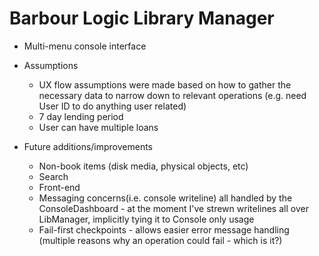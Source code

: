 # Barbour Logic Library Manager
- Multi-menu console interface
- Assumptions
    - UX flow assumptions were made based on how to gather the necessary data to narrow down to relevant operations (e.g. need User ID to do anything user related)
    - 7 day lending period
    - User can have multiple loans
    
- Future additions/improvements
    - Non-book items (disk media, physical objects, etc)
    - Search
    - Front-end
    - Messaging concerns(i.e. console writeline) all handled by the ConsoleDashboard - at the moment I've strewn writelines all over LibManager, implicitly tying it to Console only usage
    - Fail-first checkpoints - allows easier error message handling (multiple reasons why an operation could fail - which is it?)